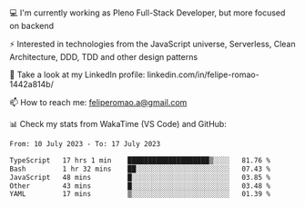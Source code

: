 💻 I'm currently working as Pleno Full-Stack Developer, but more focused on backend

⚡ Interested in technologies from the JavaScript universe, Serverless, Clean Architecture, DDD, TDD and other design patterns

👥 Take a look at my LinkedIn profile: linkedin.com/in/felipe-romao-1442a814b/

📫 How to reach me: feliperomao.a@gmail.com

📊 Check my stats from WakaTime (VS Code) and GitHub:

<!--START_SECTION:waka-->

```txt
From: 10 July 2023 - To: 17 July 2023

TypeScript   17 hrs 1 min    ████████████████████▒░░░░   81.76 %
Bash         1 hr 32 mins    ██░░░░░░░░░░░░░░░░░░░░░░░   07.43 %
JavaScript   48 mins         █░░░░░░░░░░░░░░░░░░░░░░░░   03.85 %
Other        43 mins         █░░░░░░░░░░░░░░░░░░░░░░░░   03.48 %
YAML         17 mins         ▒░░░░░░░░░░░░░░░░░░░░░░░░   01.39 %
```

<!--END_SECTION:waka-->

